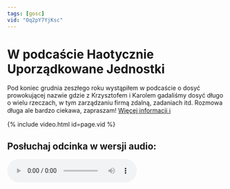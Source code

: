 ```yaml
---
tags: [gosc]
vid: "Oq2pY7YjKsc"
---
```


# W podcaście Haotycznie Uporządkowane Jednostki

Pod koniec grudnia zeszłego roku wystąpiłem w podcaście o dosyć prowokującej nazwie gdzie z Krzysztofem i Karolem gadaliśmy dosyć długo o wielu rzeczach, w tym zarządzaniu firmą zdalną, zadaniach itd. Rozmowa długa ale bardzo ciekawa, zapraszam!
 [Więcej informacji ℹ️](https://d3ctxlq1ktw2nl.cloudfront.net/staging/2021-01-25/108b918162030f37255bd1c0cc381d14.m4a)

{% include video.html id=page.vid %}

<!--More-->

## Posłuchaj odcinka w wersji audio:

<audio controls>
<source src="https://d3ctxlq1ktw2nl.cloudfront.net/staging/2021-01-25/108b918162030f37255bd1c0cc381d14.m4a" type="audio/mpeg">
</audio>


[n]: https://nozbe.com/pl/?a=mike
[np]: https://nozbe.com/pl/personal/?a=mike